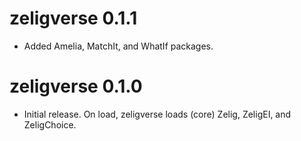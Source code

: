 # zeligverse 0.1.1

*   Added Amelia, MatchIt, and WhatIf packages.

# zeligverse 0.1.0

*   Initial release. On load, zeligverse loads (core) Zelig, ZeligEI, and
ZeligChoice.
